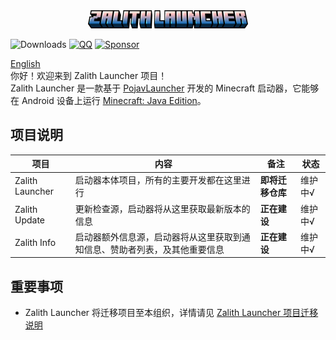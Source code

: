 <div align="center">
    <img width="256" src="images/app_name_title.png"></img>
</div>

![Downloads](https://img.shields.io/github/downloads/MovTery/ZalithLauncher/total)
[![QQ](https://img.shields.io/badge/QQ-blue)](https://qm.qq.com/q/2MVxS0B29y)
[![Sponsor](https://img.shields.io/badge/sponsor-30363D?logo=GitHub-Sponsors)](https://afdian.com/a/MovTery)

<a href="/README.md">English</a>  
你好！欢迎来到 Zalith Launcher 项目！  
Zalith Launcher 是一款基于 [PojavLauncher](https://github.com/PojavLauncherTeam/PojavLauncher) 开发的 Minecraft 启动器，它能够在 Android 设备上运行 [Minecraft: Java Edition](https://www.minecraft.net/)。  

## 项目说明
| 项目 | 内容 | 备注 | 状态 |
| ------ | ------ | ------ | ------ |
| Zalith Launcher | 启动器本体项目，所有的主要开发都在这里进行 | **即将迁移仓库** | 维护中√ |
| Zalith Update | 更新检查源，启动器将从这里获取最新版本的信息 | **正在建设** | 维护中√ |
| Zalith Info | 启动器额外信息源，启动器将从这里获取到通知信息、赞助者列表，及其他重要信息 | **正在建设** | 维护中√ |

## 重要事项
- Zalith Launcher 将迁移项目至本组织，详情请见 <a href="notice/migrate_zh_cn.md">Zalith Launcher 项目迁移说明</a>